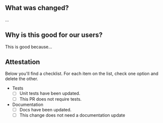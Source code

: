 ## What was changed?

...

## Why is this good for our users?

This is good because...

## Attestation

Below you'll find a checklist. For each item on the list, check one option and delete the other.

- Tests
  - [ ] Unit tests have been updated.
  - [ ] This PR does not require tests.
- Documentation
  - [ ] Docs have been updated.
  - [ ] This change does not need a documentation update
